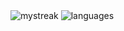 <img src="https://github-readme-streak-stats.herokuapp.com/?user=gsnoopy&theme=buefy-dark&hide_border=true&border_radius=20&date_format=M%20j%5B%2C%20Y%5D&hide_total_contributions=true&hide_longest_streak=true" alt="mystreak"/>

<img src="https://github-readme-stats.vercel.app/api/top-langs/?username=gsnoopy&layout=compact" alt="languages"/>
